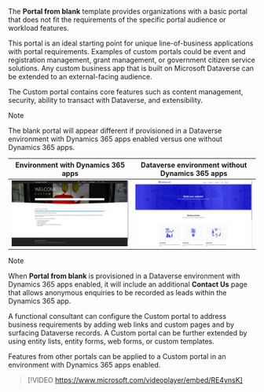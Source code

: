 The **Portal from blank** template provides organizations with a basic portal that does not fit the requirements of the specific portal audience or workload features.

This portal is an ideal starting point for unique line-of-business applications with portal requirements. Examples of custom portals could be event and registration management, grant management, or government citizen service solutions. Any custom business app that is built on Microsoft Dataverse can be extended to an external-facing audience.

The Custom portal contains core features such as content management, security, ability to transact with Dataverse, and extensibility.

>[!NOTE]
>The blank portal will appear different if provisioned in a Dataverse environment with Dynamics 365 apps enabled versus one without Dynamics 365 apps.

| Environment with Dynamics 365 apps                           | Dataverse environment without Dynamics 365 apps                    |
| ------------------------------------------------------------ | ------------------------------------------------------------ |
| ![Dynamics 365 Apps - Custom Home Page](../media/6-custom-portal.png "Custom Home Dynamics 365 apps") | ![CDS only](../media/6-cds-blank-Portal.png "CDS Blank Portal") |

> [!NOTE]
> When **Portal from blank** is provisioned in a Dataverse environment with Dynamics 365 apps enabled, it will include an additional **Contact Us** page that allows anonymous enquiries to be recorded as leads within the Dynamics 365 app. 

A functional consultant can configure the Custom portal to address business requirements by adding web links and custom pages and by surfacing Dataverse records. A Custom portal can be further extended by using entity lists, entity forms, web forms, or custom templates.

Features from other portals can be applied to a Custom portal in an environment with Dynamics 365 apps enabled.

> [!VIDEO https://www.microsoft.com/videoplayer/embed/RE4ynsK]

